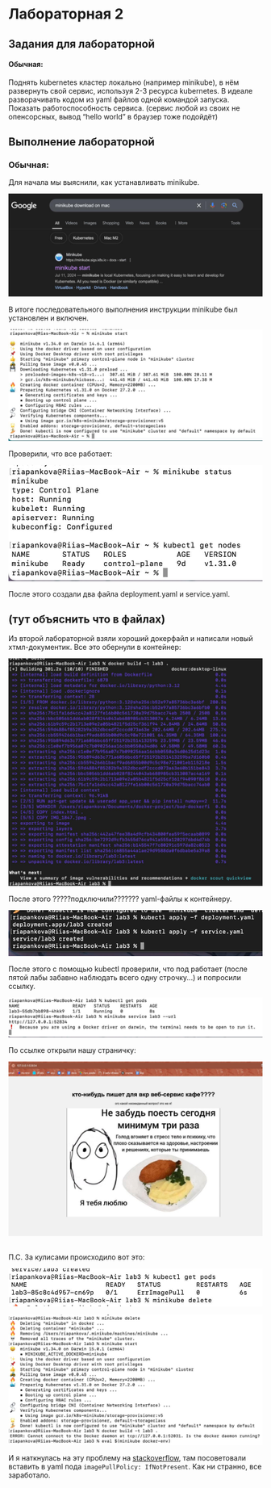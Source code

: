 # Лабораторная 2

## Задания для лабораторной

#### Обычная:

Поднять kubernetes кластер локально (например minikube), в нём развернуть свой сервис, используя 2-3 ресурса kubernetes. В идеале разворачивать кодом из yaml файлов одной командой запуска. Показать работоспособность сервиса.
(сервис любой из своих не опенсорсных, вывод “hello world” в браузер тоже подойдёт)

## Выполнение лабораторной

### Обычная:

Для начала мы выяснили, как устанавливать minikube.

![](images/image1.jpg)

В итоге последовательного выполнения инструкции minikube был установлен и включен.

![](images/image2.jpg)

Проверили, что все работает:

![](images/image3.jpg)

После этого создали два файла deployment.yaml и service.yaml. 
## (тут объяснить что в файлах)

Из второй лабораторной взяли хороший докерфайл и написали новый хтмл-документик. Все это обернули в контейнер:

![](images/image4.jpg)

После этого ?????подключили??????? yaml-файлы к контейнеру.

![](images/image5.jpg)

После этого с помощью kubectl проверили, что под работает (после пятой лабы забавно наблюдать всего одну строчку...) и попросили ссылку.

![](images/image6.jpg)

По ссылке открыли нашу страничку:

![](images/image7.jpg)

##
П.С. За кулисами происходило вот это:

![](images/image8.jpg)

![](images/image9.jpg)

И я наткнулась на эту проблему на [stackoverflow](https://stackoverflow.com/questions/40600419/why-am-i-getting-an-errimagepull-error-in-this-kubernetes-deployment), там посоветовали вставить в yaml пода ```imagePullPolicy: IfNotPresent```. Как ни странно, все заработало.
